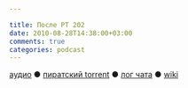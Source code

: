 ```yaml
---

title: После РТ 202
date: 2010-08-28T14:38:00+03:00
comments: true
categories: podcast
---
```

[аудио](http://cdn.radio-t.com/rt202post.mp3) ● [пиратский torrent](http://pirates.radio-t.com/torrents/rt202post.mp3.torrent) ● [лог чата](http://chat.radio-t.com/logs/radio-t-202.html) ● [wiki](http://wiki.radio-t.com/%D0%9F%D0%BE%D1%81%D0%BB%D0%B5_%D0%A0%D0%A2_202)<audio src="http://cdn.radio-t.com/rt202post.mp3" preload="none">
